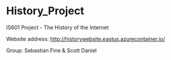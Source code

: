 # History_Project
IS601 Project - The History of the Internet

Website address:
http://historywebsite.eastus.azurecontainer.io/

Group:
Sebastian Fine &
Scott Daniel
